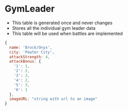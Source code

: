 # GymLeader

  - This table is generated once and never changes
  - Stores all the individual gym leader data
  - This table will be used when battles are implemented

  ```javascript
  {
    name: 'Brock/Onyx',
    city: 'Pewter City',
    attackStrength: 4,
    attackBonus: {
      '1': 1,
      '2': 2,
      '3': 3,
      '4': 2,
      '5': 3,
      '6': 1
    },
    imageURL: "string with url to an image"
  }
  ```